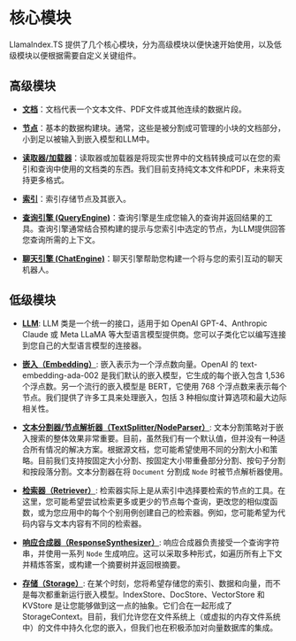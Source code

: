 # 核心模块

LlamaIndex.TS 提供了几个核心模块，分为高级模块以便快速开始使用，以及低级模块以便根据需要自定义关键组件。

## 高级模块

- [**文档**](./high_level/documents_and_nodes.md)：文档代表一个文本文件、PDF文件或其他连续的数据片段。

- [**节点**](./high_level/documents_and_nodes.md)：基本的数据构建块。通常，这些是被分割成可管理的小块的文档部分，小到足以被输入到嵌入模型和LLM中。

- [**读取器/加载器**](./high_level/data_loader.md)：读取器或加载器是将现实世界中的文档转换成可以在您的索引和查询中使用的文档类的东西。我们目前支持纯文本文件和PDF，未来将支持更多格式。

- [**索引**](./high_level/data_index.md)：索引存储节点及其嵌入。

- [**查询引擎 (QueryEngine)**](./high_level/query_engine.md)：查询引擎是生成您输入的查询并返回结果的工具。查询引擎通常结合预构建的提示与您索引中选定的节点，为LLM提供回答您查询所需的上下文。

- [**聊天引擎 (ChatEngine)**](./high_level/chat_engine.md)：聊天引擎帮助您构建一个将与您的索引互动的聊天机器人。

## 低级模块

- [**LLM**](./low_level/llm.md): LLM 类是一个统一的接口，适用于如 OpenAI GPT-4、Anthropic Claude 或 Meta LLaMA 等大型语言模型提供商。您可以子类化它以编写连接到您自己的大型语言模型的连接器。

- [**嵌入（Embedding）**](./low_level/embedding.md): 嵌入表示为一个浮点数向量。OpenAI 的 text-embedding-ada-002 是我们默认的嵌入模型，它生成的每个嵌入包含 1,536 个浮点数。另一个流行的嵌入模型是 BERT，它使用 768 个浮点数来表示每个节点。我们提供了许多工具来处理嵌入，包括 3 种相似度计算选项和最大边际相关性。

- [**文本分割器/节点解析器（TextSplitter/NodeParser）**](./low_level/node_parser.md): 文本分割策略对于嵌入搜索的整体效果非常重要。目前，虽然我们有一个默认值，但并没有一种适合所有情况的解决方案。根据源文档，您可能希望使用不同的分割大小和策略。目前我们支持按固定大小分割、按固定大小带重叠部分分割、按句子分割和按段落分割。文本分割器在将 `Document` 分割成 `Node` 时被节点解析器使用。

- [**检索器（Retriever）**](./low_level/retriever.md): 检索器实际上是从索引中选择要检索的节点的工具。在这里，您可能希望尝试检索更多或更少的节点每个查询，更改您的相似度函数，或为您应用中的每个个别用例创建自己的检索器。例如，您可能希望为代码内容与文本内容有不同的检索器。

- [**响应合成器（ResponseSynthesizer）**](./low_level/response_synthesizer.md): 响应合成器负责接受一个查询字符串，并使用一系列 `Node` 生成响应。这可以采取多种形式，如遍历所有上下文并精炼答案，或构建一个摘要树并返回根摘要。

- [**存储（Storage）**](./low_level/storage.md): 在某个时刻，您将希望存储您的索引、数据和向量，而不是每次都重新运行嵌入模型。IndexStore、DocStore、VectorStore 和 KVStore 是让您能够做到这一点的抽象。它们合在一起形成了 StorageContext。目前，我们允许您在文件系统上（或虚拟的内存文件系统中）的文件中持久化您的嵌入，但我们也在积极添加对向量数据库的集成。
